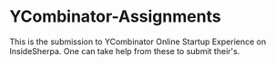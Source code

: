 # YCombinator-Assignments
This is the submission to YCombinator Online Startup Experience on InsideSherpa. One can take help from these to submit their's.
